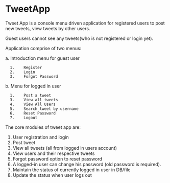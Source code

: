 # TweetApp

Tweet App is a console menu driven application for registered users to post new tweets, view tweets by other users. 

Guest users cannot see any tweets(who is not registered or login yet).

Application comprise of two menus:

  a.	Introduction menu for guest user
	
      1.	Register
      2.	Login
      3.	Forgot Password
      
  b.	Menu for logged in user
	
      1.	Post a tweet
      3.	View all tweets
      4.	View All Users
      5.    Search tweet by username
      6.	Reset Password
      7.	Logout 


The core modules of tweet app are:
1.	User registration and login
2.	Post tweet
3.	View all tweets (all from logged in users account)
4.	View users and their respective tweets
5.	Forgot password option to reset password
6.  A logged-in user can change his password (old password is required).
7.	Maintain the status of currently logged in user in DB/file
8.	Update the status when user logs out

